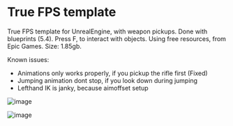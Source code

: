 # True FPS template
True FPS template for UnrealEngine, with weapon pickups. Done with blueprints (5.4).
Press F, to interact with objects. Using free resources, from Epic Games. 
Size: 1.85gb.

Known issues:

* Animations only works properly, if you pickup the rifle first (Fixed) 
* Jumping animation dont stop, if you look down during jumping
* Lefthand IK is janky, because aimoffset setup


![image](https://github.com/user-attachments/assets/d647394e-25ce-4f0a-9f10-383c12e1f063)

![image](https://github.com/user-attachments/assets/77e095d1-14ce-4afc-ae22-96e4863ce0c3)
